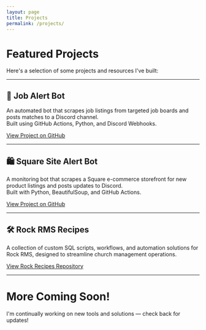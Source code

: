 ```yaml
---
layout: page
title: Projects
permalink: /projects/
---
```


# Featured Projects

Here's a selection of some projects and resources I've built:

---

## 🔔 Job Alert Bot

An automated bot that scrapes job listings from targeted job boards and posts matches to a Discord channel.  
Built using GitHub Actions, Python, and Discord Webhooks.

[View Project on GitHub](https://github.com/skellyren/job-alert-bot)

---

## 🛍️ Square Site Alert Bot

A monitoring bot that scrapes a Square e-commerce storefront for new product listings and posts updates to Discord.  
Built with Python, BeautifulSoup, and GitHub Actions.

[View Project on GitHub](https://github.com/skellyren/square-site-alert-bot)

---

## 🛠️ Rock RMS Recipes

A collection of custom SQL scripts, workflows, and automation solutions for Rock RMS, designed to streamline church management operations.

[View Rock Recipes Repository](https://github.com/skellyren) <!-- You can update to a specific repo if you create one later -->

---

# More Coming Soon!

I'm continually working on new tools and solutions — check back for updates!
